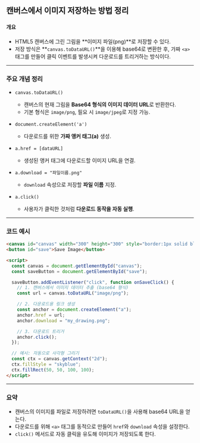 ## 캔버스에서 이미지 저장하는 방법 정리

#### 개요
- HTML5 캔버스에 그린 그림을 **이미지 파일(png)**로 저장할 수 있다.
- 저장 방식은 **`canvas.toDataURL()`**을 이용해 base64로 변환한 후, 가짜 `<a>` 태그를 만들어 클릭 이벤트를 발생시켜 다운로드를 트리거하는 방식이다.

---

### 주요 개념 정리

- `canvas.toDataURL()`
  - 캔버스의 현재 그림을 **Base64 형식의 이미지 데이터 URL**로 반환한다.
  - 기본 형식은 `image/png`, 필요 시 `image/jpeg`로 지정 가능.

- `document.createElement('a')`
  - 다운로드를 위한 **가짜 앵커 태그(a)** 생성.

- `a.href = [dataURL]`
  - 생성된 앵커 태그에 다운로드할 이미지 URL을 연결.

- `a.download = "파일이름.png"`
  - `download` 속성으로 저장할 **파일 이름** 지정.

- `a.click()`
  - 사용자가 클릭한 것처럼 **다운로드 동작을 자동 실행**.

---

### 코드 예시

```html
<canvas id="canvas" width="300" height="300" style="border:1px solid black;"></canvas>
<button id="save">Save Image</button>

<script>
  const canvas = document.getElementById("canvas");
  const saveButton = document.getElementById("save");

  saveButton.addEventListener("click", function onSaveClick() {
    // 1. 캔버스에서 이미지 데이터 추출 (base64 형식)
    const url = canvas.toDataURL("image/png");

    // 2. 다운로드용 링크 생성
    const anchor = document.createElement("a");
    anchor.href = url;
    anchor.download = "my_drawing.png";

    // 3. 다운로드 트리거
    anchor.click();
  });

  // 예시: 자동으로 사각형 그리기
  const ctx = canvas.getContext("2d");
  ctx.fillStyle = "skyblue";
  ctx.fillRect(50, 50, 100, 100);
</script>
```

---

### 요약

- 캔버스의 이미지를 파일로 저장하려면 `toDataURL()`을 사용해 base64 URL을 얻는다.
- 다운로드를 위해 `<a>` 태그를 동적으로 만들어 `href`와 `download` 속성을 설정한다.
- `click()` 메서드로 자동 클릭을 유도해 이미지가 저장되도록 한다.
